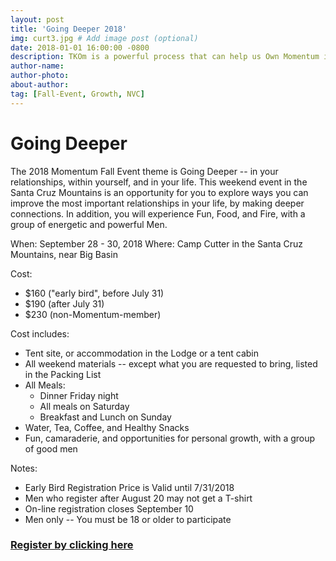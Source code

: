 ```yaml
---
layout: post
title: 'Going Deeper 2018'
img: curt3.jpg # Add image post (optional)
date: 2018-01-01 16:00:00 -0800 
description: TKOm is a powerful process that can help us Own Momentum in our lives.
author-name: 
author-photo: 
about-author: 
tag: [Fall-Event, Growth, NVC]
---
```

Going Deeper
=
The 2018 Momentum Fall Event theme is Going Deeper -- in your relationships, within yourself, and in your life. This weekend event in the Santa Cruz Mountains is an opportunity for you to explore ways you can improve the most important relationships in your life, by making deeper connections. In addition, you will experience Fun, Food, and Fire, with a group of energetic and powerful Men.

When: September 28 - 30, 2018
Where: Camp Cutter in the Santa Cruz Mountains, near Big Basin

Cost:

-   $160 ("early bird", before July 31)
-   $190 (after July 31)
-   $230 (non-Momentum-member)

Cost includes:

-   Tent site, or accommodation in the Lodge or a tent cabin
-   All weekend materials -- except what you are requested to bring, listed in the Packing List
-   All Meals:
    -   Dinner Friday night
    -   All meals on Saturday
    -   Breakfast and Lunch on Sunday
-   Water, Tea, Coffee, and Healthy Snacks
-   Fun, camaraderie, and opportunities for personal growth, with a group of good men

Notes:

-   Early Bird Registration Price is Valid until 7/31/2018
-   Men who register after August 20 may not get a T-shirt
-   On-line registration closes September 10
-   Men only -- You must be 18 or older to participate

### [Register by clicking here](https://goo.gl/forms/47YJA5OW7g1PhqrA3)